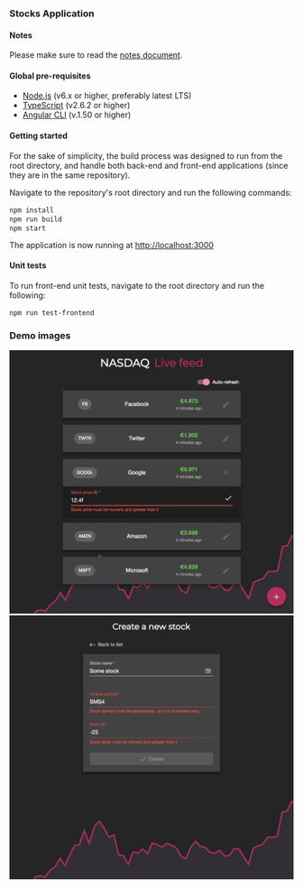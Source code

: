 ### Stocks Application

#### Notes
Please make sure to read the [notes document](NOTES.md).

#### Global pre-requisites
- [Node.js](https://nodejs.org/en/) (v6.x or higher, preferably latest LTS)
- [TypeScript](https://www.npmjs.com/package/typescript) (v2.6.2 or higher)
- [Angular CLI](https://www.npmjs.com/package/@angular/cli) (v.1.50 or higher)

#### Getting started
For the sake of simplicity, the build process was designed to run from the root directory, and handle both back-end and front-end applications (since they are in the same repository).

Navigate to the repository's root directory and run the following commands:
```
npm install
npm run build
npm start
```

The application is now running at [http://localhost:3000](http://localhost:3000)

#### Unit tests
To run front-end unit tests, navigate to the root directory and run the following:
```$xslt
npm run test-frontend
```

### Demo images
![Stock list](images/image-list.png)
![Stock create](images/image-create.png)
